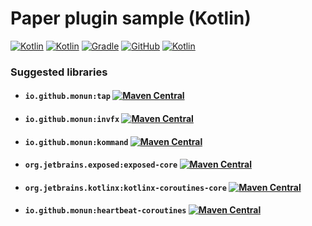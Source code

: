 # Paper plugin sample (Kotlin)

[![Kotlin](https://img.shields.io/badge/java-16.0.2-ED8B00.svg?logo=java)](https://www.azul.com/)
[![Kotlin](https://img.shields.io/badge/kotlin-1.5.30-585DEF.svg?logo=kotlin)](http://kotlinlang.org)
[![Gradle](https://img.shields.io/badge/gradle-7.2-02303A.svg?logo=gradle)](https://gradle.org)
[![GitHub](https://img.shields.io/github/license/monun/paper-sample)](https://www.gnu.org/licenses/gpl-3.0.html)
[![Kotlin](https://img.shields.io/badge/youtube-각별-red.svg?logo=youtube)](https://www.youtube.com/channel/UCDrAR1OWC2MD4s0JLetN0MA)

### Suggested libraries
* #### `io.github.monun:tap` [![Maven Central](https://img.shields.io/maven-central/v/io.github.monun/tap)](https://search.maven.org/artifact/io.github.monun/tap/)
* #### `io.github.monun:invfx` [![Maven Central](https://img.shields.io/maven-central/v/io.github.monun/invfx)](https://search.maven.org/artifact/io.github.monun/invfx/)
* #### `io.github.monun:kommand` [![Maven Central](https://img.shields.io/maven-central/v/io.github.monun/kommand)](https://search.maven.org/artifact/io.github.monun/kommand/)
* #### `org.jetbrains.exposed:exposed-core` [![Maven Central](https://img.shields.io/maven-central/v/org.jetbrains.exposed/exposed-core)](https://search.maven.org/artifact/org.jetbrains.exposed/exposed-core/)
* #### `org.jetbrains.kotlinx:kotlinx-coroutines-core` [![Maven Central](https://img.shields.io/maven-central/v/org.jetbrains.kotlinx/kotlinx-coroutines-core)](https://search.maven.org/artifact/org.jetbrains.kotlinx/kotlinx-coroutines-core/)
* #### `io.github.monun:heartbeat-coroutines` [![Maven Central](https://img.shields.io/maven-central/v/org.jetbrains.kotlinx/kotlinx-coroutines-core)](https://search.maven.org/artifact/io.github.monun/heartbeat-coroutines/)
